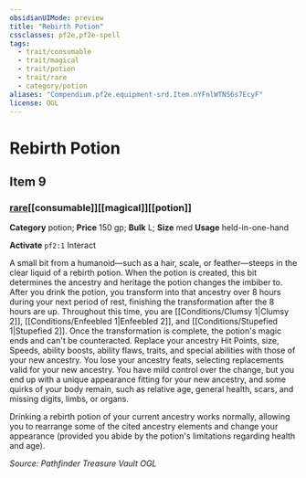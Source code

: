 ```yaml
---
obsidianUIMode: preview
title: "Rebirth Potion"
cssclasses: pf2e,pf2e-spell
tags:
  - trait/consumable
  - trait/magical
  - trait/potion
  - trait/rare
  - category/potion
aliases: "Compendium.pf2e.equipment-srd.Item.nYFnlWTNS6s7EcyF"
license: OGL
---
```

# Rebirth Potion
## Item 9
### [rare](rare "Rare Rarity Trait")[[consumable]][[magical]][[potion]]

**Category** potion; 
**Price** 150 gp; 
**Bulk** L; **Size** med
**Usage** held-in-one-hand

**Activate** `pf2:1` Interact

A small bit from a humanoid—such as a hair, scale, or feather—steeps in the clear liquid of a rebirth potion. When the potion is created, this bit determines the ancestry and heritage the potion changes the imbiber to. After you drink the potion, you transform into that ancestry over 8 hours during your next period of rest, finishing the transformation after the 8 hours are up. Throughout this time, you are [[Conditions/Clumsy 1|Clumsy 2]], [[Conditions/Enfeebled 1|Enfeebled 2]], and [[Conditions/Stupefied 1|Stupefied 2]]. Once the transformation is complete, the potion's magic ends and can't be counteracted. Replace your ancestry Hit Points, size, Speeds, ability boosts, ability flaws, traits, and special abilities with those of your new ancestry. You lose your ancestry feats, selecting replacements valid for your new ancestry. You have mild control over the change, but you end up with a unique appearance fitting for your new ancestry, and some quirks of your body remain, such as relative age, general health, scars, and missing digits, limbs, or organs.

Drinking a rebirth potion of your current ancestry works normally, allowing you to rearrange some of the cited ancestry elements and change your appearance (provided you abide by the potion's limitations regarding health and age).

*Source: Pathfinder Treasure Vault*
*OGL*